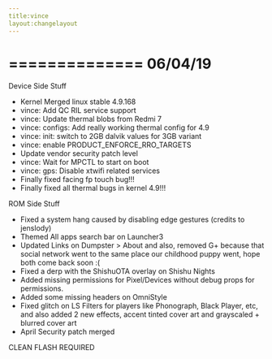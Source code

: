 ```yaml
---
title:vince
layout:changelayout 
---
```


==============
   06/04/19
==============
Device Side Stuff
* Kernel Merged linux stable 4.9.168
* vince: Add QC RIL service support
* vince: Update thermal blobs from Redmi 7
* vince: configs: Add really working thermal config for 4.9
* vince: init: switch to 2GB dalvik values for 3GB variant
* vince: enable PRODUCT_ENFORCE_RRO_TARGETS
* Update vendor security patch level
* vince: Wait for MPCTL to start on boot
* vince: gps: Disable xtwifi related services
* Finally fixed facing fp touch bug!!!
* Finally fixed all thermal bugs in kernel 4.9!!!

ROM Side Stuff
* Fixed a system hang caused by disabling edge gestures (credits to jenslody) 
* Themed All apps search bar on Launcher3 
* Updated Links on Dumpster > About and also, removed G+ because that social network went to the same place our childhood puppy went, hope both come back soon :( 
* Fixed a derp with the ShishuOTA overlay on Shishu Nights
* Added missing permissions for Pixel/Devices without debug props for permissions. 
* Added some missing headers on OmniStyle 
* Fixed glitch on LS Filters for players like Phonograph, Black Player, etc, and also added 2 new effects, accent tinted cover art and grayscaled + blurred cover art 
* April Security patch merged

CLEAN FLASH REQUIRED

